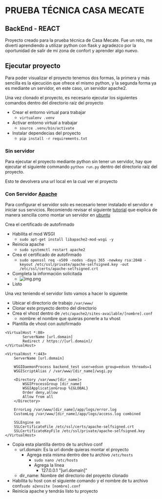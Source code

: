 # PRUEBA TÉCNICA CASA MECATE

## BackEnd - REACT

Proyecto creado para la prueba técnica de Casa Mecate. Fue un reto, me divertí aprendiendo a utilizar python con flask y
agradezco
por la oportunidad de salir de mi zona de confort y aprender algo nuevo.

## Ejecutar proyecto

Para poder visualizar el proyecto tenemos dos formas, la primera y más sencilla es la ejecución que ofrece el mismo
python, y la segunda forma ya es mediante un servidor, en este caso, un servidor apache2.

Una vez clonado el proyecto, es necesario ejecutar los siguientes comandos dentro del directorio raíz del proyecto

* Crear el entorno virtual para trabajar
    * `virtualenv .venv`
* Activar entorno virtual a trabajar
    * `source .venv/bin/activate`
* Instalar dependecias del proyecto
    * `pip install -r requirements.txt`

### Sin servidor

Para ejecutar el proyecto mediante python sin tener un servidor, hay que ejecutar el siguiente commando
```python run.py``` dentro del directorio raíz del proyecto.

Esto te devolvera una url local en la cual ver el proyecto

### Con Servidor [Apache](https://httpd.apache.org/)

Para configurar el servidor solo es necesario tener instalado el servidor e iniciar sus servicios.
Recomiendo revisar el
siguiente [tutorial](https://www.digitalocean.com/community/tutorials/how-to-install-the-apache-web-server-on-ubuntu-20-04-es)
que explica de manera sencilla como montar un servidor en [ubuntu](https://ubuntu.com/)

Crea el certificado de autofirmado

* Habilita el mod WSGI
    * `sudo apt-get install libapache2-mod-wsgi -y`
* Reinicia apache
    * `sudo systemctl restart apache2`
* Crea el certificado de autofirmado
    * ```sudo openssl req -x509 -nodes -days 365 -newkey rsa:2048 -keyout /etc/ssl/private/apache-selfsigned.key -out /etc/ssl/certs/apache-selfsigned.crt```
* Completa la información solicitada
    * ![img.png](https://raw.githubusercontent.com/EdsonBurgos/frontend_test/master/img.png)
* Listo

Una vez teniendo el servidor listo vamos a hacer lo siguiente

* Ubicar el directorio de trabajo `/var/www/`
* Clonar este proyecto dentro del directorio
* Crea el vhost dentro de `/etc/apache2/sites-available/[nombre].conf`
    * nombre: el nombre que quieras ponerle a tu vhost
* Plantilla de vhost con autofirmado

```apacheconf
<VirtualHost *:80>
        ServerName [url.domain]
        Redirect / https://[url.domain]/
</VirtualHost>

<VirtualHost *:443>
    ServerName [url.domain]

    WSGIDaemonProcess backend_test user=edson group=edson threads=1
    WSGIScriptAlias / /var/www/[dir_name]/wsgi.py

    <Directory /var/www/[dir_name]>
        WSGIProcessGroup [dir_name]
        WSGIApplicationGroup %{GLOBAL}
        Order deny,allow
        Allow from all
    </Directory>

    ErrorLog /var/www/[dir_name]/app/logs/error.log
    CustomLog /var/www/[dir_name]/app/logs/access.log combined

    SSLEngine on
    SSLCertificateFile /etc/ssl/certs/apache-selfsigned.crt
    SSLCertificateKeyFile /etc/ssl/private/apache-selfsigned.key
</VirtualHost>

```

* Copia esta plantilla dentro de tu archivo conf
    * url.domain: Es la url donde quieras montar el proyecto
        * Agrega esta misma dentro dee tu archivo `/etc/hosts`
            * `sudo nano /etc/hosts`
            * Agrega la línea
                * 127.0.0.1       "[url.domain]"
    * dir_name: Nombre del directorio del proyecto clonado
* Habilita tu host con el siguiente comando y el nombre de tu archivo conf`sudo a2ensite [nombre].conf`
* Reinicia apache y tendrás listo tu proyecto